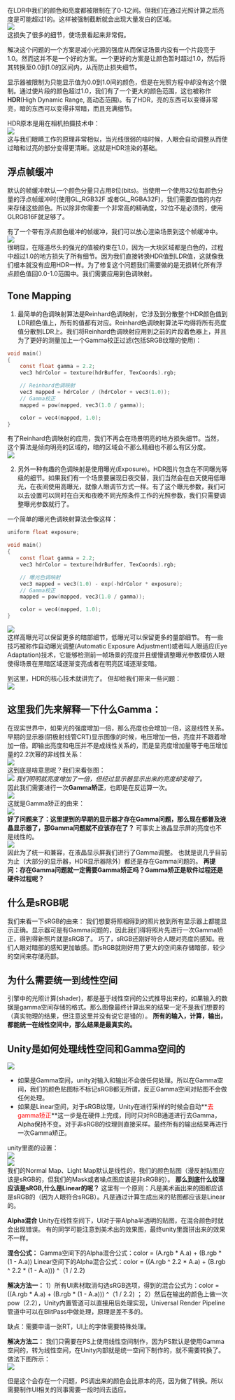 在LDR中我们的颜色和亮度都被限制在了0-1之间。但我们在通过光照计算之后亮度是可能超过1的。这样被强制截断就会出现大量发白的区域。  
![](https://github.com/506638093/Tutorial/blob/master/Rendering/Textures/attach_166017066f1c8d23.png)  
这损失了很多的细节，使场景看起来非常假。

解决这个问题的一个方案是减小光源的强度从而保证场景内没有一个片段亮于1.0。然而这并不是一个好的方案。一个更好的方案是让颜色暂时超过1.0，然后将其转换至0.0到1.0的区间内，从而防止损失细节。

显示器被限制为只能显示值为0.0到1.0间的颜色，但是在光照方程中却没有这个限制。通过使片段的颜色超过1.0，我们有了一个更大的颜色范围，这也被称作**HDR**(High Dynamic Range, 高动态范围)。有了HDR，亮的东西可以变得非常亮，暗的东西可以变得非常暗，而且充满细节。

HDR原本是用在相机拍摄技术中：  
![](https://github.com/506638093/Tutorial/blob/master/Rendering/Textures/attach_1660174656645ea5.png)  
这与我们眼睛工作的原理非常相似，当光线很弱的啥时候，人眼会自动调整从而使过暗和过亮的部分变得更清晰。这就是HDR渲染的基础。

## 浮点帧缓冲
默认的帧缓冲默认一个颜色分量只占用8位(bits)。当使用一个使用32位每颜色分量的浮点帧缓冲时(使用GL_RGB32F 或者GL_RGBA32F)，我们需要四倍的内存来存储这些颜色。所以除非你需要一个非常高的精确度，32位不是必须的，使用GLRGB16F就足够了。

有了一个带有浮点颜色缓冲的帧缓冲，我们可以放心渲染场景到这个帧缓冲中。  
![](https://github.com/506638093/Tutorial/blob/master/Rendering/Textures/attach_166017a766594f00.png)  
很明显，在隧道尽头的强光的值被约束在1.0，因为一大块区域都是白色的，过程中超过1.0的地方损失了所有细节。因为我们直接转换HDR值到LDR值，这就像我们根本就没有应用HDR一样。为了修复这个问题我们需要做的是无损转化所有浮点颜色值回0.0-1.0范围中。我们需要应用到色调映射。

## Tone Mapping

1. 最简单的色调映射算法是Reinhard色调映射，它涉及到分散整个HDR颜色值到LDR颜色值上，所有的值都有对应。Reinhard色调映射算法平均得将所有亮度值分散到LDR上。我们将Reinhard色调映射应用到之前的片段着色器上，并且为了更好的测量加上一个Gamma校正过滤(包括SRGB纹理的使用)：
```c
void main()
{             
    const float gamma = 2.2;
    vec3 hdrColor = texture(hdrBuffer, TexCoords).rgb;

    // Reinhard色调映射
    vec3 mapped = hdrColor / (hdrColor + vec3(1.0));
    // Gamma校正
    mapped = pow(mapped, vec3(1.0 / gamma));

    color = vec4(mapped, 1.0);
}   
```
有了Reinhard色调映射的应用，我们不再会在场景明亮的地方损失细节。当然，这个算法是倾向明亮的区域的，暗的区域会不那么精细也不那么有区分度。  
![](https://github.com/506638093/Tutorial/blob/master/Rendering/Textures/attach_166017db60774ae5.png)  

2. 另外一种有趣的色调映射是使用曝光(Exposure)。HDR图片包含在不同曝光等级的细节。如果我们有一个场景要展现日夜交替，我们当然会在白天使用低曝光，在夜间使用高曝光，就像人眼调节方式一样。有了这个曝光参数，我们可以去设置可以同时在白天和夜晚不同光照条件工作的光照参数，我们只需要调整曝光参数就行了。

一个简单的曝光色调映射算法会像这样：
```c
uniform float exposure;

void main()
{             
    const float gamma = 2.2;
    vec3 hdrColor = texture(hdrBuffer, TexCoords).rgb;

    // 曝光色调映射
    vec3 mapped = vec3(1.0) - exp(-hdrColor * exposure);
    // Gamma校正 
    mapped = pow(mapped, vec3(1.0 / gamma));

    color = vec4(mapped, 1.0);
}  
```
![](https://github.com/506638093/Tutorial/blob/master/Rendering/Textures/attach_166018229dbad8f3.png)  
这样高曝光可以保留更多的暗部细节，低曝光可以保留更多的量部细节。
有一些技巧被称作自动曝光调整(Automatic Exposure Adjustment)或者叫人眼适应(Eye Adaptation)技术，它能够检测前一帧场景的亮度并且缓慢调整曝光参数模仿人眼使得场景在黑暗区域逐渐变亮或者在明亮区域逐渐变暗。

到这里，HDR的核心技术就讲完了。
但却给我们带来一些问题：  
![](https://github.com/506638093/Tutorial/blob/master/Rendering/Textures/attach_16601919e767afed.png)  

## 这里我们先来解释一下什么Gamma：
在现实世界中，如果光的强度增加一倍，那么亮度也会增加一倍，这是线性关系。
早期的显示器(阴极射线管CRT)显示图像的时候，电压增加一倍，亮度并不跟着增加一倍。即输出亮度和电压并不是成线性关系的，而是呈亮度增加量等于电压增加量的2.2次幂的非线性关系：  
![](https://github.com/506638093/Tutorial/blob/master/Rendering/Textures/attach_1660195175c1413e.png)  
这到底是啥意思呢？我们来看张图：  
![](https://github.com/506638093/Tutorial/blob/master/Rendering/Textures/attach_1660195fe602a580.png) 
*我们明明就亮度增加了一倍，但经过显示器显示出来的亮度却变暗了。*  
因此我们需要进行一次**Gamma矫正**，也即是在反运算一次。  
![](https://github.com/506638093/Tutorial/blob/master/Rendering/Textures/attach_1660197e00747512.png)  
这就是Gamma矫正的由来：  
![](https://github.com/506638093/Tutorial/blob/master/Rendering/Textures/attach_16601985c0326452.png)  
**好了问题来了：这里提到的早期的显示器才存在Gamma问题，那么现在都普及液晶显示器了，那Gamma问题就不应该存在了？**
可事实上液晶显示屏的亮度也不是线性的。  
![](https://github.com/506638093/Tutorial/blob/master/Rendering/Textures/attach_1660685f87bfd979.png)  
因此为了统一和兼容，在液晶显示屏我们进行了Gamma调整。
也就是说几乎目前为止（大部分的显示器，HDR显示器除外）都还是存在Gamma问题的。
**再提问：存在Gamma问题就一定需要Gamma矫正吗？Gamma矫正是软件过程还是硬件过程呢？**

## 什么是sRGB呢
我们来看一下sRGB的由来：
我们想要将照相得到的照片放到所有显示器上都能显示正确。显示器可是有Gamma问题的，因此我们得将照片先进行一次Gamma矫正，得到得新照片就是sRGB了。
巧了，sRGB还刚好符合人眼对亮度的感知。我们人眼对暗部的感知更加敏感。而sRGB就刚好用了更大的空间来存储暗部，较少的空间来存储亮部。

## 为什么需要统一到线性空间
引擎中的光照计算(shader)，都是基于线性空间的公式推导出来的，如果输入的数据是gamma空间存储的格式。那么图像最终计算出来的结果一定不是我们想要的（真实物理的结果，但注意这里并没有说它是错的）。
**所有的输入，计算，输出，都能统一在线性空间中，那么结果是最真实的。**

## Unity是如何处理线性空间和Gamma空间的
![](https://github.com/506638093/Tutorial/blob/master/Rendering/Textures/attach_1660755d19d47855.png)  
- 如果是Gamma空间，unity对输入和输出不会做任何处理。所以在Gamma空间，我们的颜色贴图标不标记sRGB都无所谓，反正Gamma空间对贴图不会做任何处理。    
- 如果是Linear空间，对于sRGB纹理，Unity在进行采样的时候会自动**<font color=red>去gamma矫正</font>**这一步是在硬件上完成，同时只对RGB通道进行去Gamma，Alpha保持不变。对于非sRGB的纹理则直接采样。最终所有的输出结果再进行一次Gamma矫正。    

unity里面的设置：  
![](https://github.com/506638093/Tutorial/blob/master/Rendering/Textures/attach_166075b3628f71ba.png)  
![](https://github.com/506638093/Tutorial/blob/master/Rendering/Textures/attach_166075bc662054de.png)  
我们的Normal Map、Light Map默认是线性的，我们的颜色贴图（漫反射贴图应该是sRGB的，但我们的Mask或者噪点图应该是非sRGB的）。
**那么到底什么纹理应该是sRGB,什么是Linear的呢？**
这里有一个原则：凡是美术画出来的图都应该是sRGB的（因为人眼符合sRGB）。凡是通过计算生成出来的贴图都应该是Linear的。

**Alpha混合**
Unity在线性空间下，UI对于带Alpha半透明的贴图，在混合颜色时就会出现错误。
有的同学可能注意到美术出的效果图，最终unity里面拼出来的效果不一样。

**混合公式：**
Gamma空间下的Alpha混合公式：color = (A.rgb * A.a) + (B.rgb * (1 - A.a))
Linear空间下的Alpha混合公式：color = ((A.rgb ^ 2.2 * A.a) + (B.rgb ^ 2.2 * (1 - A.a))) ^（1 / 2.2)

**解决方法一：**
1）所有UI素材取消勾选sRGB选项，得到的混合公式为：color = ((A.rgb * A.a) + (B.rgb * (1 - A.a))) ^（1 / 2.2) ；
2）然后在输出的颜色上做一次pow（2.2），Unity内置管道可以直接用后处理实现，Universal Render Pipeline管道中可以在BlitPass中做处理，原理是差不多的。

缺点：需要申请一张RT，UI上的字体需要特殊处理。

**解决方法二：**
我们只需要在PS上使用线性空间制作，因为PS默认是使用Gamma空间的，转为线性空间，在Unity内部就是统一空间下制作的，就不需要转换了。做法下图所示：  
![](https://github.com/506638093/Tutorial/blob/master/Rendering/Textures/attach_16615214f7d20cfa.png)  

但是这个会存在一个问题，PS调出来的颜色会比原本的亮，因为做了转换。所以需要制作UI相关的同事需要一段时间去适应。